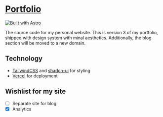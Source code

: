 # [Portfolio](https://vhn.vercel.dev)

[![Built with Astro](https://astro.badg.es/v1/built-with-astro/medium.svg)](https://astro.build)

The source code for my personal website. This is version 3 of my portfolio, shipped with design system with minal aesthetics. Additionally, the blog section will be moved to a new domain.

## Technology

- [TailwindCSS](https://tailwindcss.com) and [shadcn-ui](https://ui.shadcn.com) for styling
- [Vercel](https://vercel.com) for deployment

## Wishlist for my site

- [ ] Separate site for blog
- [x] Analytics